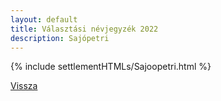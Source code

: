 ```yaml
---
layout: default
title: Választási névjegyzék 2022
description: Sajópetri
---
```


{% include settlementHTMLs/Sajoopetri.html %}

[Vissza](../)